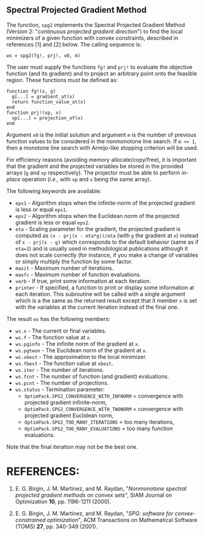 ## Spectral Projected Gradient Method

The function, `spg2` implements the Spectral Projected Gradient Method
(Version 2: "*continuous projected gradient direction*") to find the local
minimizers of a given function with convex constraints, described in
references [1] and [2] below.  The calling sequence is:
````{.jl}
ws = spg2(fg!, prj!, x0, m)
````
The user must supply the functions `fg!` and `prj!` to evaluate the
objective function (and its gradient) and to project an arbitrary point
onto the feasible region.  These functions must be defined as:
````{.jl}
function fg!(x, g)
  g[...] = gradient_at(x)
  return function_value_at(x)
end
function prj!(xp, x)
  xp[...] = projection_of(x)
end
````
Argument `x0` is the initial solution and argument `m` is the number of
previous function values to be considered in the nonmonotone line search.
If `m <= 1`, then a monotone line search with Armijo-like stopping criterion
will be used.

For efficiency reasons (avoiding memory allocate/copy/free), it is important
that the gradient and the projected variables be stored in the provided
arrays (`g` and `xp` respectively).  The projector must be able to perform
*in-place* operation (*i.e.*, with `xp` and `x` being the same array).

The following keywords are available:

* `eps1` - Algorithm stops when the infinite-norm of the projected gradient
           is less or equal `eps1`.
* `eps2` - Algorithm stops when the Euclidean norm of the projected
           gradient is less or equal `eps2`.
* `eta`  - Scaling parameter for the gradient, the projected gradient is
           computed as `(x - prj(x - eta*g))/eta` (with `g` the gradient at
           `x`) instead of `x - prj(x - g)` which corresponds to the
           default behavior (same as if `eta=1`) and is usually used in
           methodological publications although it does not scale correctly
           (for instance, if you make a change of variables or simply
           multiply the function by some factor.
* `maxit` - Maximum number of iterations.
* `maxfc` - Maximum number of function evaluations.
* `verb` - If true, print some information at each iteration.
* `printer` - If specified, a function to print or display some information
           at each iteration.  This subroutine will be called with a single
           argument which is a the same as the returned result except that
           it member `x` is set with the variables at the current iteration
           instead of the final one.

The result `ws` has the following members:

* `ws.x`      - The current or final variables.
* `ws.f`      - The function value at `x`.
* `ws.pginfn` - The infinite norm of the gradient at `x`.
* `ws.pgtwon` - The Euclidean norm of the gradient at `x`.
* `ws.xbest`  - The approximation to the local minimizer.
* `ws.fbest`  - The function value at `xbest`.
* `ws.iter`   - The number of iterations.
* `ws.fcnt`   - The number of function (and gradient) evaluations.
* `ws.pcnt`   - The number of projections.
* `ws.status` - Termination parameter:
  * `OptimPack.SPG2_CONVERGENCE_WITH_INFNORM` = convergence with projected gradient infinite-norm,
  * `OptimPack.SPG2_CONVERGENCE_WITH_TWONORM` = convergence with projected gradient Euclidean norm,
  * `OptimPack.SPG2_TOO_MANY_ITERATIONS` = too many iterations,
  * `OptimPack.SPG2_TOO_MANY_EVALUATIONS` = too many function evaluations.

Note that the final iteration may not be the best one.


# REFERENCES:

1. E. G. Birgin, J. M. Martinez, and M. Raydan, "*Nonmonotone spectral
   projected gradient methods on convex sets*", SIAM Journal on
   Optimization **10**, pp. 1196-1211 (2000).

2. E. G. Birgin, J. M. Martinez, and M. Raydan, "*SPG: software for
   convex-constrained optimization*", ACM Transactions on Mathematical
   Software (TOMS) **27**, pp. 340-349 (2001).
